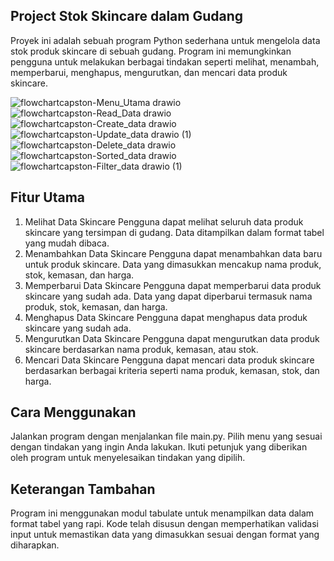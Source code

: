 

## Project Stok Skincare dalam Gudang

Proyek ini adalah sebuah program Python sederhana untuk mengelola data stok produk skincare di sebuah gudang. Program ini memungkinkan pengguna untuk melakukan berbagai tindakan seperti melihat, menambah, memperbarui, menghapus, mengurutkan, dan mencari data produk skincare.

![flowchartcapston-Menu_Utama drawio](https://github.com/sufriana/Projek-Modul-1/assets/49579041/a7a698c5-c9a0-4743-bf4e-ea4e886d1245)
![flowchartcapston-Read_Data drawio](https://github.com/sufriana/Projek-Modul-1/assets/49579041/21450637-44d6-497d-805b-067d9db2518c)
![flowchartcapston-Create_data drawio](https://github.com/sufriana/Projek-Modul-1/assets/49579041/7409b397-2065-4b1b-8a41-0c0403d45324)
![flowchartcapston-Update_data drawio (1)](https://github.com/sufriana/Projek-Modul-1/assets/49579041/cc986d28-d783-4577-acb1-e149bff94682)
![flowchartcapston-Delete_data drawio](https://github.com/sufriana/Projek-Modul-1/assets/49579041/e4baae8b-bbc9-4f04-af5c-361d8abe2f94)
![flowchartcapston-Sorted_data drawio](https://github.com/sufriana/Projek-Modul-1/assets/49579041/46f0ece9-e533-4e28-b6b5-d2fa583dec2d)
![flowchartcapston-Filter_data drawio (1)](https://github.com/sufriana/Projek-Modul-1/assets/49579041/eda1d851-32b9-4919-8d85-b994ace6e896)


## Fitur Utama

1. Melihat Data Skincare
Pengguna dapat melihat seluruh data produk skincare yang tersimpan di gudang.
Data ditampilkan dalam format tabel yang mudah dibaca.
2. Menambahkan Data Skincare
Pengguna dapat menambahkan data baru untuk produk skincare.
Data yang dimasukkan mencakup nama produk, stok, kemasan, dan harga.
3. Memperbarui Data Skincare
Pengguna dapat memperbarui data produk skincare yang sudah ada.
Data yang dapat diperbarui termasuk nama produk, stok, kemasan, dan harga.
4. Menghapus Data Skincare
Pengguna dapat menghapus data produk skincare yang sudah ada.
5. Mengurutkan Data Skincare
Pengguna dapat mengurutkan data produk skincare berdasarkan nama produk, kemasan, atau stok.
6. Mencari Data Skincare
Pengguna dapat mencari data produk skincare berdasarkan berbagai kriteria seperti nama produk, kemasan, stok, dan harga.

## Cara Menggunakan

Jalankan program dengan menjalankan file main.py.
Pilih menu yang sesuai dengan tindakan yang ingin Anda lakukan.
Ikuti petunjuk yang diberikan oleh program untuk menyelesaikan tindakan yang dipilih.

## Keterangan Tambahan
Program ini menggunakan modul tabulate untuk menampilkan data dalam format tabel yang rapi.
Kode telah disusun dengan memperhatikan validasi input untuk memastikan data yang dimasukkan sesuai dengan format yang diharapkan.
